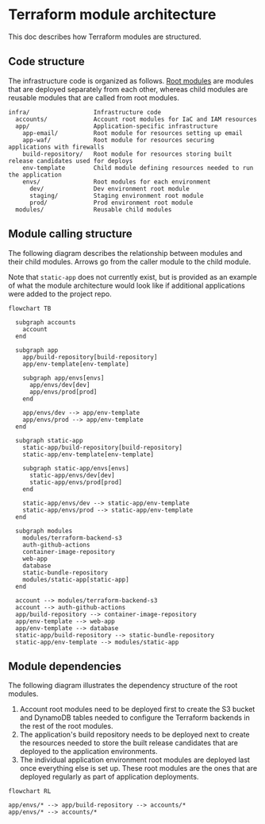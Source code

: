 # Terraform module architecture

This doc describes how Terraform modules are structured.

## Code structure

The infrastructure code is organized as follows. [Root modules](https://www.terraform.io/language/modules#the-root-module) are modules that are deployed separately from each other, whereas child modules are reusable modules that are called from root modules.

```text
infra/                  Infrastructure code
  accounts/             Account root modules for IaC and IAM resources
  app/                  Application-specific infrastructure
    app-email/          Root module for resources setting up email
    app-waf/            Root module for resources securing applications with firewalls
    build-repository/   Root module for resources storing built release candidates used for deploys
    env-template        Child module defining resources needed to run the application
    envs/               Root modules for each environment
      dev/              Dev environment root module
      staging/          Staging environment root module
      prod/             Prod environment root module
  modules/              Reusable child modules
```

## Module calling structure

The following diagram describes the relationship between modules and their child modules. Arrows go from the caller module to the child module.

Note that `static-app` does not currently exist, but is provided as an example of what the module architecture would look like if additional applications were added to the project repo.

```mermaid
flowchart TB

  subgraph accounts
    account
  end

  subgraph app
    app/build-repository[build-repository]
    app/env-template[env-template]

    subgraph app/envs[envs]
      app/envs/dev[dev]
      app/envs/prod[prod]
    end

    app/envs/dev --> app/env-template
    app/envs/prod --> app/env-template
  end

  subgraph static-app
    static-app/build-repository[build-repository]
    static-app/env-template[env-template]

    subgraph static-app/envs[envs]
      static-app/envs/dev[dev]
      static-app/envs/prod[prod]
    end

    static-app/envs/dev --> static-app/env-template
    static-app/envs/prod --> static-app/env-template
  end

  subgraph modules
    modules/terraform-backend-s3
    auth-github-actions
    container-image-repository
    web-app
    database
    static-bundle-repository
    modules/static-app[static-app]
  end

  account --> modules/terraform-backend-s3
  account --> auth-github-actions
  app/build-repository --> container-image-repository
  app/env-template --> web-app
  app/env-template --> database
  static-app/build-repository --> static-bundle-repository
  static-app/env-template --> modules/static-app
```

## Module dependencies

The following diagram illustrates the dependency structure of the root modules.

1. Account root modules need to be deployed first to create the S3 bucket and DynamoDB tables needed to configure the Terraform backends in the rest of the root modules.
2. The application's build repository needs to be deployed next to create the resources needed to store the built release candidates that are deployed to the application environments.
3. The individual application environment root modules are deployed last once everything else is set up. These root modules are the ones that are deployed regularly as part of application deployments.

```mermaid
flowchart RL

app/envs/* --> app/build-repository --> accounts/*
app/envs/* --> accounts/*
```
